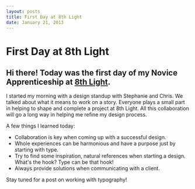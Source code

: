 ```yaml
---
layout: posts
title: First Day at 8th Light
date: January 21, 2013
---
```


<h1>First Day at 8th Light</h1>

<h2>Hi there! Today was the first day of my Novice Apprenticeship at <a href='http://www.8thlight.com/' target='blank'>8th Light</a>.</h2>

<p>I started my morning with a design standup with Stephanie and Chris. We talked about what it means to work on a story. Everyone plays a small part in helping to shape and complete a project at 8th Light. All this collaboration will go a long way in helping me refine my design process.</p>

<p>A few things I learned today:</p>

<ul>
	<li>Collaboration is key when coming up with a successful design.</li>
	<li>Whole experiences can be harmonious and have a purpose just by starting with type.</li>
	<li>Try to find some inspiration, natural references when starting a design. What's the hook? Type can be that hook!</li>
	<li>Always provide solutions when communicating with a client.</li>
</ul>

<p>Stay tuned for a post on working with typography!</p>
